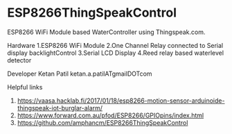 # ESP8266ThingSpeakControl
ESP8266 WiFi Module based WaterController using Thingspeak.com.

Hardware
1.ESP8266 WiFi Module 
2.One Channel Relay connected to Serial display backlightControl
3.Serial LCD Display
4.Reed relay based waterlevel detector

 
 Developer
 Ketan Patil
 ketan.a.patilATgmailDOTcom
 
 Helpful links
 1. https://vaasa.hacklab.fi/2017/01/18/esp8266-motion-sensor-arduinoide-thingspeak-iot-burglar-alarm/
 2. https://www.forward.com.au/pfod/ESP8266/GPIOpins/index.html
 3. https://github.com/amphancm/ESP8266ThingSpeakControl

